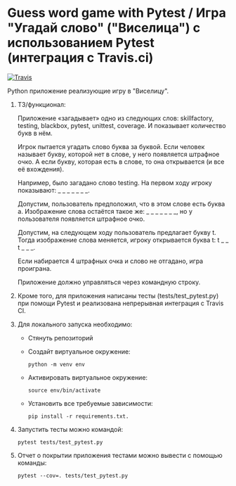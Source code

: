 # Guess word game with Pytest / Игра "Угадай слово" ("Виселица") с использованием Pytest (интеграция с Travis.ci)

[![Travis][build-badge]][build]

[build-badge]: https://travis-ci.org/AlenaPliusnina/E1-Pytest.svg?branch=main

[build]: https://travis-ci.com/AlenaPliusnina/E1-Pytest

Python приложение реализующие игру в "Виселицу".

1. ТЗ/функционал:

   Приложение «загадывает» одно из следующих слов: skillfactory, testing, blackbox, pytest, unittest, coverage. И показывает количество букв в нём.

   Игрок пытается угадать слово буква за буквой. Если человек называет букву, которой нет в слове, у него появляется штрафное очко. А если букву, которая есть в слове, то она открывается (и все её вхождения).

   Например, было загадано слово testing. На первом ходу игроку показывают: _ _ _ _ _ _ _.

   Допустим, пользователь предположил, что в этом слове есть буква a. Изображение слова остаётся такое же: _ _ _ _ _ _ _, но у пользователя появляется штрафное очко.

   Допустим, на следующем ходу пользователь предлагает букву t. Тогда изображение слова меняется, игроку открывается буква t: t _ _ t _ _ _.

   Если набирается 4 штрафных очка и слово не отгадано, игра проиграна.

   Приложение должно управляться через командную строку.

2. Кроме того, для приложения написаны тесты (tests/test_pytest.py) при помощи Pytest и реализована непрерывная интеграция с Travis CI.

3. Для локального запуска необходимо:

    - Стянуть репозиторий 
    
    - Создайт виртуальное окружение:

          python -m venv env
        
    - Активировать виртуальное окружение:

          source env/bin/activate
        
    - Установить все требуемые зависимости:
    
          pip install -r requirements.txt.
        
4. Запустить тесты можно командой: 

       pytest tests/test_pytest.py

5. Отчет о покрытии приложения тестами можно вывести с помощью команды: 

       pytest --cov=. tests/test_pytest.py
